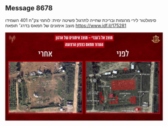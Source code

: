## Message 8678

סימולטור לירי מרגמות ובריכת שחייה לתרגול פשיטה ימית:
לוחמי צק"ח 401 השמידו מוצב אימונים של חמאס בדרג׳ תופאח
https://www.idf.il/175281

![Photo](./8678/8678_photo.jpg)
